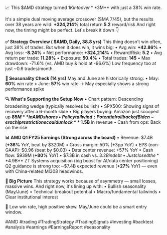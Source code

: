 📈 This $AMD strategy turned $1K into over **$3M** with just a 38% win rate.

It's a simple dual moving average crossover (SMA 7/45), but the results over 38 years are wild:
**+324,214%** total return
**5.2** reward/risk
And right now, the timing might be perfect. Let's break it down 👇

**✅ Strategy Overview ( $AMD, Daily, 38.8 yrs)**
This thing doesn't win often, just 38% of trades.
But when it does win, it wins big:
• Avg win: **+42.86%**
• Avg loss: **-8.24%**
• Net performance: **+324,214%**
• Reward/Risk: **5.2**
• Avg return per trade: **11.28%**
• Exposure: **50.4%**
• Total trades: **145**
• Max drawdown: -71.6% (vs. AMD buy & hold at -96.6%)
Low frequency too at just ~0.6 trades/month.

**📅 Seasonality Check (14 yrs)**
May and June are historically strong:
• May: **60%** win rate
• June: **57%** win rate
→ May especially shows a strong performance spike

**🔍 What's Supporting the Setup Now**
• Chart pattern: Descending broadening wedge (typically resolves bullish)
• SPX500: Showing signs of recovery after a 6-month slide
• Big players buying: Amazon just scooped up **$85M** in AMD shares
• Policy tailwind: Potential rollback of Biden-era chip restrictions could unlock **~$1.5B** in revenue
• Cash from ops: Back on the rise

**📊 AMD Q1 FY25 Earnings (Strong across the board)**
• Revenue: $7.4B (**+36%** YoY, beat by $320M)
• Gross margin: 50% (+3pp YoY)
• EPS (non-GAAP): $0.96 (beat by $0.03)
• Data center revenue: +57% YoY
• Cash flow: $939M (**+80%** YoY)
• $7.3B in cash vs. $3.2B in debt
• Just closed the **$4.9B** ZT Systems acquisition (big boost for AI/data center positioning)
Q2 guidance is strong too: ~$7.4B expected revenue (**+27%** YoY) — even with China-related MI308 headwinds.

**📌 Big Picture**
This strategy works because of asymmetry — small losses, massive wins.
And right now, it's lining up with:
• Bullish seasonality (May/June)
• Technical breakout potential
• Macro/fundamental tailwinds
• Clear institutional interest

📍 Low win rate, high positive skew. May/June could be a smart entry window.

#AMD #trading #TradingStrategy #TradingSignals  #investing #backtest #analysis #earnings #EarningsReport  #seasonality
